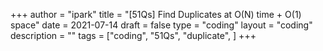 +++
author = "ipark"
title = "[51Qs] Find Duplicates at O(N) time + O(1) space"
date =  2021-07-14
draft =  false
type = "coding"
layout = "coding"
description = ""
tags = ["coding", "51Qs", "duplicate", 
]
+++
<script src="https://gist.github.com/ipark-CS/9d59f18912bea4dfa3a7eb08a1bc4139.js"></script>
